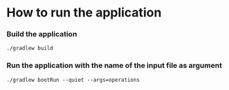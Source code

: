 # How to run the application

### Build the application
```./gradlew build```

### Run the application with the name of the input file as argument

```./gradlew bootRun --quiet --args=operations```